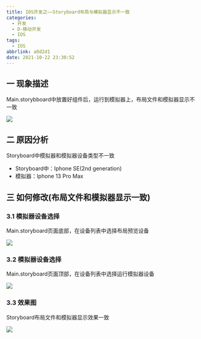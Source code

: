 ```yaml
---
title: IOS开发之——Storyboard布局与模拟器显示不一致
categories:
  - 开发
  - D-移动开发
  - IOS
tags:
  - IOS
abbrlink: a0d2d1
date: 2021-10-22 23:30:52
---
```

## 一 现象描述

Main.storybboard中放置好组件后，运行到模拟器上，布局文件和模拟器显示不一致

![][1]
<!--more-->

## 二 原因分析

Storyboard中模拟器和模拟器设备类型不一致

* Storyboard中：Iphone SE(2nd generation)
* 模拟器：Iphone 13 Pro Max

## 三 如何修改(布局文件和模拟器显示一致)

### 3.1 模拟器设备选择

Main.storyboard页面底部，在设备列表中选择布局预览设备

![][2]

### 3.2 模拟器设备选择

Main.storyboard页面顶部，在设备列表中选择运行模拟器设备

![][3]

### 3.3 效果图

Storyboard布局文件和模拟器显示效果一致

![][4]




[1]:https://cdn.jsdelivr.net/gh/pgzxc/cdn@master/blog-ios/ios-storyboard-simulator-diff.png
[2]:https://cdn.jsdelivr.net/gh/pgzxc/cdn@master/blog-ios/ios-storyboard-choice-device.png
[3]:https://cdn.jsdelivr.net/gh/pgzxc/cdn@master/blog-ios/ios-storyboard-monitor-choose.png
[4]:https://cdn.jsdelivr.net/gh/pgzxc/cdn@master/blog-ios/ios-storyboard-monitor-equal.png
